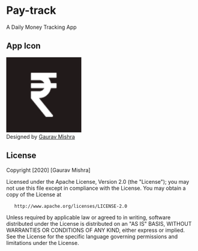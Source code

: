 # Pay-track
A Daily Money Tracking App

## App Icon
<img width="200" height="200" src="https://github.com/grvmishra788/Pay-track/blob/master/images/icon_payTrack.png"> <br/>
Designed by [Gaurav Mishra](https://github.com/grvmishra788)

## License

   Copyright [2020] [Gaurav Mishra]

   Licensed under the Apache License, Version 2.0 (the "License");
   you may not use this file except in compliance with the License.
   You may obtain a copy of the License at

       http://www.apache.org/licenses/LICENSE-2.0

   Unless required by applicable law or agreed to in writing, software
   distributed under the License is distributed on an "AS IS" BASIS,
   WITHOUT WARRANTIES OR CONDITIONS OF ANY KIND, either express or implied.
   See the License for the specific language governing permissions and
   limitations under the License.

